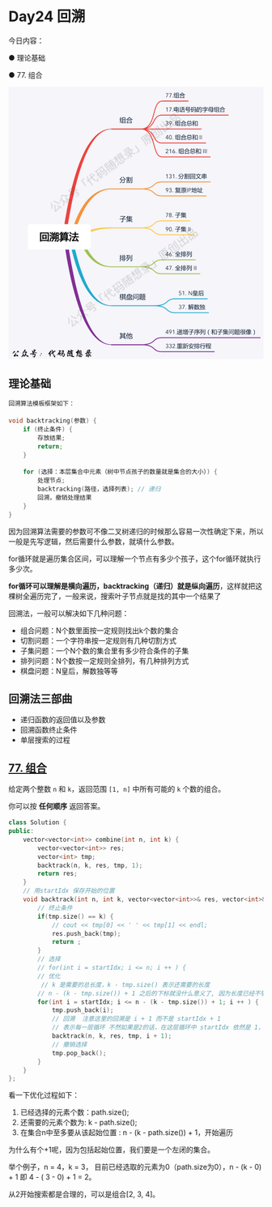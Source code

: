 # Day24 回溯

今日内容：

● 理论基础 

● 77. 组合  

![](https://raw.githubusercontent.com/RobKing9/Blog_Pic/master/20230324000129.png)

## 理论基础

```cpp
回溯算法模板框架如下：

void backtracking(参数) {
    if (终止条件) {
        存放结果;
        return;
    }

    for (选择：本层集合中元素（树中节点孩子的数量就是集合的大小）) {
        处理节点;
        backtracking(路径，选择列表); // 递归
        回溯，撤销处理结果
    }
}
```

因为回溯算法需要的参数可不像二叉树递归的时候那么容易一次性确定下来，所以一般是先写逻辑，然后需要什么参数，就填什么参数。

for循环就是遍历集合区间，可以理解一个节点有多少个孩子，这个for循环就执行多少次。

**for循环可以理解是横向遍历，backtracking（递归）就是纵向遍历**，这样就把这棵树全遍历完了，一般来说，搜索叶子节点就是找的其中一个结果了

回溯法，一般可以解决如下几种问题：

- 组合问题：N个数里面按一定规则找出k个数的集合
- 切割问题：一个字符串按一定规则有几种切割方式
- 子集问题：一个N个数的集合里有多少符合条件的子集
- 排列问题：N个数按一定规则全排列，有几种排列方式
- 棋盘问题：N皇后，解数独等等

##  回溯法三部曲

- 递归函数的返回值以及参数
- 回溯函数终止条件
- 单层搜索的过程



## [77. 组合](https://leetcode.cn/problems/combinations/description/)

给定两个整数 `n` 和 `k`，返回范围 `[1, n]` 中所有可能的 `k` 个数的组合。

你可以按 **任何顺序** 返回答案。

```cpp
class Solution {
public:
    vector<vector<int>> combine(int n, int k) {
        vector<vector<int>> res;
        vector<int> tmp;
        backtrack(n, k, res, tmp, 1);
        return res;
    }
    // 用startIdx 保存开始的位置
    void backtrack(int n, int k, vector<vector<int>>& res, vector<int>& tmp, int startIdx) {
        // 终止条件
        if(tmp.size() == k) {
            // cout << tmp[0] << ' ' << tmp[1] << endl;
            res.push_back(tmp);
            return ;
        }
        // 选择
        // for(int i = startIdx; i <= n; i ++ ) {
        // 优化
         // k 是需要的总长度，k - tmp.size() 表示还需要的长度
        // n - (k - tmp.size()) + 1 之后的下标就没什么意义了, 因为长度已经不够了, 剪枝
        for(int i = startIdx; i <= n - (k - tmp.size()) + 1; i ++ ) {
            tmp.push_back(i);
            // 回溯  注意这里的回溯是 i + 1 而不是 startIdx + 1
            // 表示每一层循环 不然如果是2的话，在这层循环中 startIdx 依然是 1， 那就会出现 [2, 2]
            backtrack(n, k, res, tmp, i + 1);
            // 撤销选择
            tmp.pop_back();
        }
    }
};
```

看一下优化过程如下：

1. 已经选择的元素个数：path.size();
2. 还需要的元素个数为: k - path.size();
3. 在集合n中至多要从该起始位置 : n - (k - path.size()) + 1，开始遍历

为什么有个+1呢，因为包括起始位置，我们要是一个左闭的集合。

举个例子，n = 4，k = 3， 目前已经选取的元素为0（path.size为0），n - (k - 0) + 1 即 4 - ( 3 - 0) + 1 = 2。

从2开始搜索都是合理的，可以是组合[2, 3, 4]。